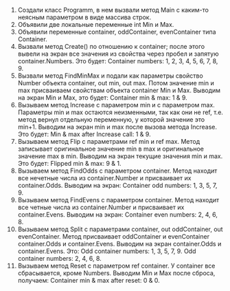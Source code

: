 ﻿1. Создали класс Programm, в нем вызвали метод Main с каким-то неясным параметром в виде массива строк.
2. Объявили две локальные переменные int Min и Max.
3. Объявили переменные container, oddContainer, evenContainer типа Container.
4. Вызвали метод Create() по отношению к container; 
   после этого вывели на экран все значения из свойства через пробел и запятую container.Numbers.
   Это будет: Container numbers: 1, 2, 3, 4, 5, 6, 7, 8, 9.
5. Вызвали метод FindMinMax и подали как параметры свойство Number объекта container, out min, out max.
   Потом значение min и max присваиваем свойствам объекта container Min и Max.
   Выводим на экран Min и Max, это будет: Container min & max: 1 & 9.
6. Вызываем метод Increase c параметром min и с параметром max. Параметры min и max остаются неизменными, 
   так как они не ref, т.е. метод вернул отдельную переменную, у которой значение это min+1.
   Выводим на экран min и max после вызова метода Increase. Это будет: Min & max after Increase call: 1 & 9.
7. Вызываем метод Flip с параметрами ref min и ref max. Метод записывает оригинальное значение min в max
   и оригинальное значение max в min. Выводим на экран текущие значения min и max. Это будет: Flipped min & max: 9 & 1.
8. Вызываем метод FindOdds с параметром container. Метод находит все нечетные числа из container.Number и присваивает их container.Odds.
   Выводим на экран: Container odd numbers: 1, 3, 5, 7, 9.
9. Вызываем метод FindEvens с параметром container. Метод находит все четные числа из container.Number и присваивает их container.Evens.
   Выводим на экран: Container even numbers: 2, 4, 6, 8.
10. Вызываем метод Split с параметрами container, out oddContainer, out evenContainer. 
    Метод присваивает oddContainer и evenContainer container.Odds и container.Evens.
    Выводим на экран container.Odds и container.Evens. Это:
    Odd container numbers: 1, 3, 5, 7, 9.
    Odd container numbers: 2, 4, 6, 8.
11. Вызываем метод Reset c параметром ref container. У сontainer все сбрасывается, кроме Numbers. 
    Выводим Min и Max после сброса, получаем: Container min & max after reset: 0 & 0.